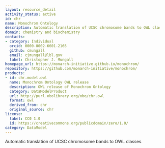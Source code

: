 ```yaml
---
layout: resource_detail
activity_status: active
id: chr
name: Monochrom Ontology
description: Automatic translation of UCSC chromosome bands to OWL classes
domain: chemistry and biochemistry
contacts:
- category: Individual
  orcid: 0000-0002-6601-2165
  github: cmungall
  email: cjmungall@lbl.gov
  label: Christopher J. Mungall
homepage_url: https://monarch-initiative.github.io/monochrom/
repository: https://github.com/monarch-initiative/monochrom/
products:
- id: chr.model.owl
  name: Monochrom Ontology OWL release
  description: OWL release of Monochrom Ontology
  category: DataModelProduct
  url: http://purl.obolibrary.org/obo/chr.owl
  format: owl
  derived_from: chr
  original_source: chr
license:
  label: CC0 1.0
  id: https://creativecommons.org/publicdomain/zero/1.0/
category: DataModel
---
```


Automatic translation of UCSC chromosome bands to OWL classes
